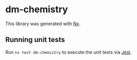 # dm-chemistry

This library was generated with [Nx](https://nx.dev).

## Running unit tests

Run `nx test dm-chemistry` to execute the unit tests via [Jest](https://jestjs.io).
